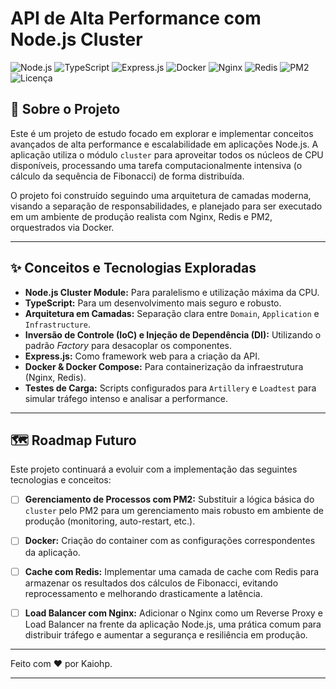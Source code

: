 # API de Alta Performance com Node.js Cluster
![Node.js](https://img.shields.io/badge/Node.js-v22.x-green?style=for-the-badge&logo=node.js)
![TypeScript](https://img.shields.io/badge/TypeScript-5.x-blue?style=for-the-badge&logo=typescript)
![Express.js](https://img.shields.io/badge/Express.js-5.x-lightgrey?style=for-the-badge&logo=express)
![Docker](https://img.shields.io/badge/Docker-blue?style=for-the-badge&logo=docker)
![Nginx](https://img.shields.io/badge/Nginx-green?style=for-the-badge&logo=nginx)
![Redis](https://img.shields.io/badge/Redis-red?style=for-the-badge&logo=redis)
![PM2](https://img.shields.io/badge/PM2-darkgreen?style=for-the-badge&logo=pm2)
![Licença](https://img.shields.io/badge/Licen%C3%A7a-MIT-yellow?style=for-the-badge)

## 📖 Sobre o Projeto

Este é um projeto de estudo focado em explorar e implementar conceitos avançados de alta performance e escalabilidade em aplicações Node.js. A aplicação utiliza o módulo `cluster` para aproveitar todos os núcleos de CPU disponíveis, processando uma tarefa computacionalmente intensiva (o cálculo da sequência de Fibonacci) de forma distribuída.

O projeto foi construído seguindo uma arquitetura de camadas moderna, visando a separação de responsabilidades, e planejado para ser executado em um ambiente de produção realista com Nginx, Redis e PM2, orquestrados via Docker.

---

## ✨ Conceitos e Tecnologias Exploradas

-   **Node.js Cluster Module:** Para paralelismo e utilização máxima da CPU.
-   **TypeScript:** Para um desenvolvimento mais seguro e robusto.
-   **Arquitetura em Camadas:** Separação clara entre `Domain`, `Application` e `Infrastructure`.
-   **Inversão de Controle (IoC) e Injeção de Dependência (DI):** Utilizando o padrão *Factory* para desacoplar os componentes.
-   **Express.js:** Como framework web para a criação da API.
-   **Docker & Docker Compose:** Para containerização da infraestrutura (Nginx, Redis).
-   **Testes de Carga:** Scripts configurados para `Artillery` e `Loadtest` para simular tráfego intenso e analisar a performance.

---

## 🗺️ Roadmap Futuro

Este projeto continuará a evoluir com a implementação das seguintes tecnologias e conceitos:

  - [ ] **Gerenciamento de Processos com PM2:** Substituir a lógica básica do `cluster` pelo PM2 para um gerenciamento mais robusto em ambiente de produção (monitoring, auto-restart, etc.).
  - [ ] **Docker:** Criação do container com as configurações correspondentes da aplicação.
  - [ ] **Cache com Redis:** Implementar uma camada de cache com Redis para armazenar os resultados dos cálculos de Fibonacci, evitando reprocessamento e melhorando drasticamente a latência.
  - [ ] **Load Balancer com Nginx:** Adicionar o Nginx como um Reverse Proxy e Load Balancer na frente da aplicação Node.js, uma prática comum para distribuir tráfego e aumentar a segurança e resiliência em produção.
  

-----

Feito com ❤️ por Kaiohp.

-----